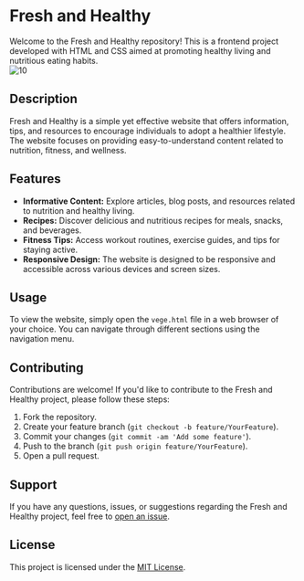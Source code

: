 # Fresh and Healthy

Welcome to the Fresh and Healthy repository! This is a frontend project developed with HTML and CSS aimed at promoting healthy living and nutritious eating habits.<br>
![10](https://github.com/Isuru-27/Fresh-and-Healthy/assets/139687227/be42d63b-26e3-430b-b2ee-cfa2bdc5782f)

## Description

Fresh and Healthy is a simple yet effective website that offers information, tips, and resources to encourage individuals to adopt a healthier lifestyle. The website focuses on providing easy-to-understand content related to nutrition, fitness, and wellness.

## Features

- **Informative Content:** Explore articles, blog posts, and resources related to nutrition and healthy living.
- **Recipes:** Discover delicious and nutritious recipes for meals, snacks, and beverages.
- **Fitness Tips:** Access workout routines, exercise guides, and tips for staying active.
- **Responsive Design:** The website is designed to be responsive and accessible across various devices and screen sizes.

## Usage

To view the website, simply open the `vege.html` file in a web browser of your choice. You can navigate through different sections using the navigation menu.

## Contributing

Contributions are welcome! If you'd like to contribute to the Fresh and Healthy project, please follow these steps:

1. Fork the repository.
2. Create your feature branch (`git checkout -b feature/YourFeature`).
3. Commit your changes (`git commit -am 'Add some feature'`).
4. Push to the branch (`git push origin feature/YourFeature`).
5. Open a pull request.

## Support

If you have any questions, issues, or suggestions regarding the Fresh and Healthy project, feel free to [open an issue](https://github.com/yourusername/fresh-and-healthy/issues).

## License

This project is licensed under the [MIT License](LICENSE).

